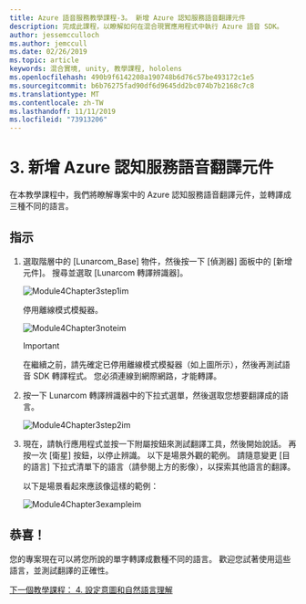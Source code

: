 ```yaml
---
title: Azure 語音服務教學課程-3。 新增 Azure 認知服務語音翻譯元件
description: 完成此課程，以瞭解如何在混合現實應用程式中執行 Azure 語音 SDK。
author: jessemcculloch
ms.author: jemccull
ms.date: 02/26/2019
ms.topic: article
keywords: 混合實境, unity, 教學課程, hololens
ms.openlocfilehash: 490b9f6142208a190748b6d76c57be493172c1e5
ms.sourcegitcommit: b6b76275fad90df6d9645dd2bc074b7b2168c7c8
ms.translationtype: MT
ms.contentlocale: zh-TW
ms.lasthandoff: 11/11/2019
ms.locfileid: "73913206"
---
```

# <a name="3-adding-the-azure-cognitive-services-speech-translation-component"></a>3. 新增 Azure 認知服務語音翻譯元件

在本教學課程中，我們將瞭解專案中的 Azure 認知服務語音翻譯元件，並轉譯成三種不同的語言。

## <a name="instructions"></a>指示

1. 選取階層中的 [Lunarcom_Base] 物件，然後按一下 [偵測器] 面板中的 [新增元件]。 搜尋並選取 [Lunarcom 轉譯辨識器]。

    ![Module4Chapter3step1im](images/module4chapter3step1im.PNG)

    停用離線模式模擬器。

    ![Module4Chapter3noteim](images/module4chapter3noteim.PNG)

    >[!IMPORTANT]
    >在繼續之前，請先確定已停用離線模式模擬器（如上圖所示），然後再測試語音 SDK 轉譯程式。 您必須連線到網際網路，才能轉譯。

2. 按一下 Lunarcom 轉譯辨識器中的下拉式選單，然後選取您想要翻譯成的語言。

    ![Module4Chapter3step2im](images/module4chapter3step2im.PNG)

3. 現在，請執行應用程式並按一下附屬按鈕來測試翻譯工具，然後開始說話。 再按一次 [衛星] 按鈕，以停止辨識。 以下是場景外觀的範例。 請隨意變更 [目的語言] 下拉式清單下的語言（請參閱上方的影像），以探索其他語言的翻譯。

    以下是場景看起來應該像這樣的範例：

    ![Module4Chapter3exampleim](images/module4chapter3exampleim.PNG)

## <a name="congratulations"></a>恭喜！

您的專案現在可以將您所說的單字轉譯成數種不同的語言。 歡迎您試著使用這些語言，並測試翻譯的正確性。

[下一個教學課程： 4. 設定意圖和自然語言理解](mrlearning-speechSDK-ch4.md)
